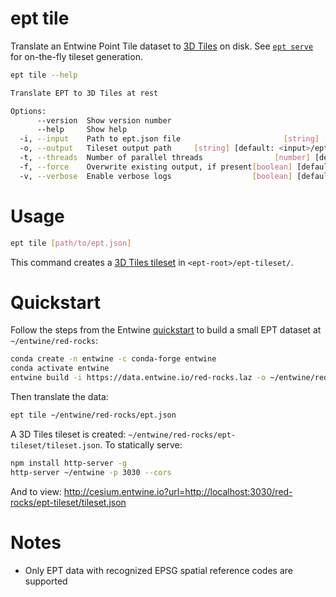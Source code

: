 # ept tile

Translate an Entwine Point Tile dataset to [3D Tiles](https://github.com/AnalyticalGraphicsInc/3d-tiles) on disk. See [`ept serve`](serve.md) for on-the-fly tileset generation.

```bash
ept tile --help

Translate EPT to 3D Tiles at rest

Options:
      --version  Show version number                                   [boolean]
      --help     Show help                                             [boolean]
  -i, --input    Path to ept.json file                       [string] [required]
  -o, --output   Tileset output path     [string] [default: <input>/ept-tileset]
  -t, --threads  Number of parallel threads                [number] [default: 8]
  -f, --force    Overwrite existing output, if present[boolean] [default: false]
  -v, --verbose  Enable verbose logs                  [boolean] [default: false]
```

# Usage

```bash
ept tile [path/to/ept.json]
```

This command creates a [3D Tiles tileset](https://github.com/AnalyticalGraphicsInc/3d-tiles/tree/master/specification) in `<ept-root>/ept-tileset/`.

# Quickstart

Follow the steps from the Entwine [quickstart](https://entwine.io/quickstart.html) to build a small EPT dataset at `~/entwine/red-rocks`:

```bash
conda create -n entwine -c conda-forge entwine
conda activate entwine
entwine build -i https://data.entwine.io/red-rocks.laz -o ~/entwine/red-rocks
```

Then translate the data:

```bash
ept tile ~/entwine/red-rocks/ept.json
```

A 3D Tiles tileset is created: `~/entwine/red-rocks/ept-tileset/tileset.json`. To statically serve:

```bash
npm install http-server -g
http-server ~/entwine -p 3030 --cors
```

And to view: http://cesium.entwine.io?url=http://localhost:3030/red-rocks/ept-tileset/tileset.json

# Notes

- Only EPT data with recognized EPSG spatial reference codes are supported
